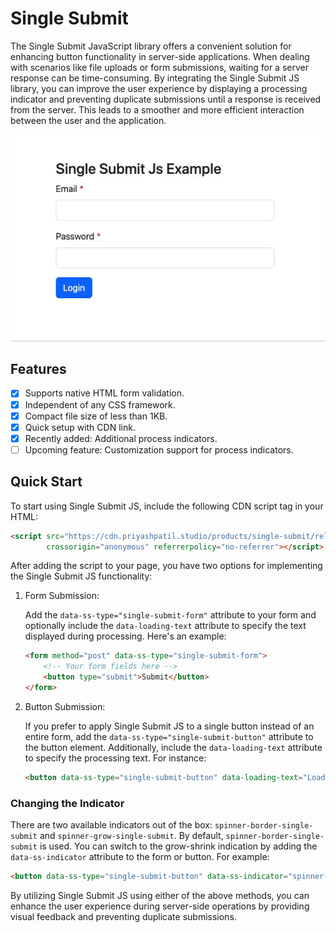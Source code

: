 # Single Submit

The Single Submit JavaScript library offers a convenient solution for enhancing button functionality in server-side
applications. When dealing with scenarios like file uploads or form submissions, waiting for a server response can be
time-consuming. By integrating the Single Submit JS library, you can improve the user experience by displaying a
processing indicator and preventing duplicate submissions until a response is received from the server. This leads to a
smoother and more efficient interaction between the user and the application.

<p align="center">
  <img src="marketing/single-submit.gif" alt="Single Submit Example">
</p>

## Features

- [x] Supports native HTML form validation.
- [x] Independent of any CSS framework.
- [x] Compact file size of less than 1KB.
- [x] Quick setup with CDN link.
- [x] Recently added: Additional process indicators.
- [ ] Upcoming feature: Customization support for process indicators.

## Quick Start

To start using Single Submit JS, include the following CDN script tag in your HTML:

```html
<script src="https://cdn.priyashpatil.studio/products/single-submit/releases/single-submit-1.0.0.min.js"
        crossorigin="anonymous" referrerpolicy="no-referrer"></script>
```

After adding the script to your page, you have two options for implementing the Single Submit JS functionality:

1. Form Submission:

   Add the `data-ss-type="single-submit-form"` attribute to your form and optionally include the `data-loading-text`
   attribute to specify the text displayed during processing. Here's an example:

   ```html
   <form method="post" data-ss-type="single-submit-form">
       <!-- Your form fields here -->
       <button type="submit">Submit</button>
   </form>
   ```

2. Button Submission:

   If you prefer to apply Single Submit JS to a single button instead of an entire form, add
   the `data-ss-type="single-submit-button"` attribute to the button element. Additionally, include
   the `data-loading-text` attribute to specify the processing text. For instance:

   ```html
   <button data-ss-type="single-submit-button" data-loading-text="Loading...">Click Me</button>
   ```

### Changing the Indicator

There are two available indicators out of the box: `spinner-border-single-submit` and `spinner-grow-single-submit`. By
default, `spinner-border-single-submit` is used. You can switch to the grow-shrink indication by adding
the `data-ss-indicator` attribute to the form or button. For example:

```html
<button data-ss-type="single-submit-button" data-ss-indicator="spinner-grow-single-submit">Click Me</button>
```

By utilizing Single Submit JS using either of the above methods, you can enhance the user experience during server-side
operations by providing visual feedback and preventing duplicate submissions.